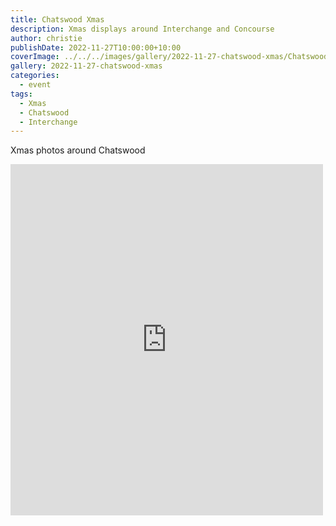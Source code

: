 ```yaml
---
title: Chatswood Xmas
description: Xmas displays around Interchange and Concourse
author: christie
publishDate: 2022-11-27T10:00:00+10:00
coverImage: ../../../images/gallery/2022-11-27-chatswood-xmas/Chatswood Xmas (3).jpeg
gallery: 2022-11-27-chatswood-xmas
categories:
  - event
tags:
  - Xmas
  - Chatswood
  - Interchange
---
```


Xmas photos around Chatswood

<iframe src="https://www.facebook.com/plugins/post.php?href=https%3A%2F%2Fwww.facebook.com%2Fchris1.tham%2Fposts%2Fpfbid06R69wd8S3H6Fbd68gxuUK1M74UZX1xDJQn8ieu8qbBfrwHKk5GVPhE3Z1XBtbQD6l&show_text=true&width=500" width="500" height="562" style="border:none;overflow:hidden" scrolling="no" frameborder="0" allowfullscreen="true" allow="autoplay; clipboard-write; encrypted-media; picture-in-picture; web-share"></iframe>
